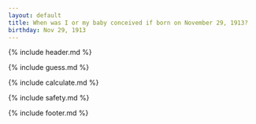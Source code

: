 ```yaml
---
layout: default
title: When was I or my baby conceived if born on November 29, 1913?
birthday: Nov 29, 1913
---
```


{% include header.md %}

{% include guess.md %}

{% include calculate.md %}

{% include safety.md %}

{% include footer.md %}



